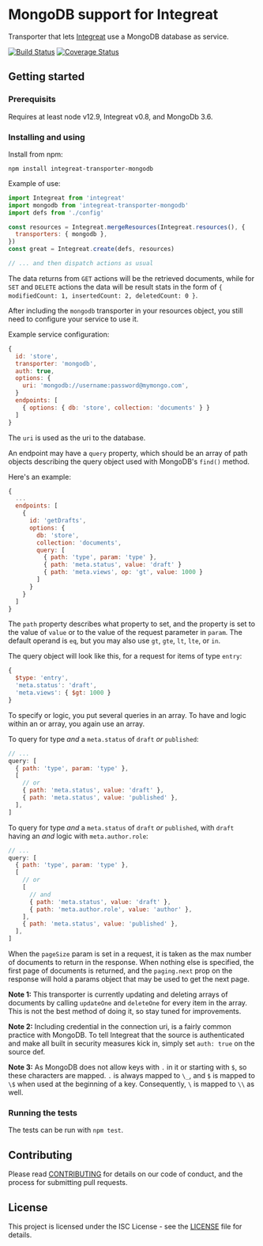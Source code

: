 # MongoDB support for Integreat

Transporter that lets
[Integreat](https://github.com/integreat-io/integreat) use a MongoDB database
as service.

[![Build Status](https://travis-ci.org/integreat-io/integreat-transporter-mongodb.svg?branch=master)](https://travis-ci.org/integreat-io/integreat-transporter-mongodb)
[![Coverage Status](https://coveralls.io/repos/github/integreat-io/integreat-transporter-mongodb/badge.svg?branch=master)](https://coveralls.io/github/integreat-io/integreat-transporter-mongodb?branch=master)

## Getting started

### Prerequisits

Requires at least node v12.9, Integreat v0.8, and MongoDb 3.6.

### Installing and using

Install from npm:

```
npm install integreat-transporter-mongodb
```

Example of use:

```javascript
import Integreat from 'integreat'
import mongodb from 'integreat-transporter-mongodb'
import defs from './config'

const resources = Integreat.mergeResources(Integreat.resources(), {
  transporters: { mongodb },
})
const great = Integreat.create(defs, resources)

// ... and then dispatch actions as usual
```

The data returns from `GET` actions will be the retrieved documents, while for
`SET` and `DELETE` actions the data will be result stats in the form of
`{ modifiedCount: 1, insertedCount: 2, deletedCount: 0 }`.

After including the `mongodb` transporter in your resources object, you still
need to configure your service to use it.

Example service configuration:

```javascript
{
  id: 'store',
  transporter: 'mongodb',
  auth: true,
  options: {
    uri: 'mongodb://username:password@mymongo.com',
  }
  endpoints: [
    { options: { db: 'store', collection: 'documents' } }
  ]
}
```

The `uri` is used as the uri to the database.

An endpoint may have a `query` property, which should be an array of path
objects describing the query object used with MongoDB's `find()` method.

Here's an example:

```javascript
{
  ...
  endpoints: [
    {
      id: 'getDrafts',
      options: {
        db: 'store',
        collection: 'documents',
        query: [
          { path: 'type', param: 'type' },
          { path: 'meta.status', value: 'draft' }
          { path: 'meta.views', op: 'gt', value: 1000 }
        ]
      }
    }
  ]
}
```

The `path` property describes what property to set, and the property is set to
the value of `value` or to the value of the request parameter in `param`. The
default operand is `eq`, but you may also use `gt`, `gte`, `lt`, `lte`, or `in`.

The query object will look like this, for a request for items of type `entry`:

```javascript
{
  $type: 'entry',
  'meta.status': 'draft',
  'meta.views': { $gt: 1000 }
}
```

To specify or logic, you put several queries in an array. To have and logic
within an or array, you again use an array.

To query for type _and_ a `meta.status` of `draft` _or_ `published`:

```javascript
// ...
query: [
  { path: 'type', param: 'type' },
  [
    // or
    { path: 'meta.status', value: 'draft' },
    { path: 'meta.status', value: 'published' },
  ],
]
```

To query for type _and_ a `meta.status` of `draft` _or_ `published`, with
`draft` having an _and_ logic with `meta.author.role`:

```javascript
// ...
query: [
  { path: 'type', param: 'type' },
  [
    // or
    [
      // and
      { path: 'meta.status', value: 'draft' },
      { path: 'meta.author.role', value: 'author' },
    ],
    { path: 'meta.status', value: 'published' },
  ],
]
```

When the `pageSize` param is set in a request, it is taken as the max number of
documents to return in the response. When nothing else is specified, the first
page of documents is returned, and the `paging.next` prop on the response will
hold a params object that may be used to get the next page.

**Note 1:** This transporter is currently updating and deleting arrays of documents
by calling `updateOne` and `deleteOne` for every item in the array. This is not
the best method of doing it, so stay tuned for improvements.

**Note 2:** Including credential in the connection uri, is a fairly common
practice with MongoDB. To tell Integreat that the source is authenticated and
make all built in security measures kick in, simply set `auth: true` on the
source def.

**Note 3:** As MongoDB does not allow keys with `.` in it or starting with `$`,
so these characters are mapped. `.` is always mapped to `\_`, and `$` is mapped
to `\$` when used at the beginning of a key. Consequently, `\` is mapped to
`\\` as well.

### Running the tests

The tests can be run with `npm test`.

## Contributing

Please read
[CONTRIBUTING](https://github.com/integreat-io/integreat-transporter-mongodb/blob/master/CONTRIBUTING.md)
for details on our code of conduct, and the process for submitting pull
requests.

## License

This project is licensed under the ISC License - see the
[LICENSE](https://github.com/integreat-io/integreat-transporter-mongodb/blob/master/LICENSE)
file for details.
